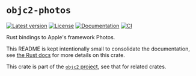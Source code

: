 # `objc2-photos`

[![Latest version](https://badgen.net/crates/v/objc2-photos)](https://crates.io/crates/objc2-photos)
[![License](https://badgen.net/badge/license/Zlib%20OR%20Apache-2.0%20OR%20MIT/blue)](../../LICENSE.md)
[![Documentation](https://docs.rs/objc2-photos/badge.svg)](https://docs.rs/objc2-photos/)
[![CI](https://github.com/madsmtm/objc2/actions/workflows/ci.yml/badge.svg)](https://github.com/madsmtm/objc2/actions/workflows/ci.yml)

Rust bindings to Apple's framework Photos.

This README is kept intentionally small to consolidate the documentation, see
[the Rust docs](https://docs.rs/objc2-photos/) for more details on this crate.

This crate is part of the [`objc2` project](https://github.com/madsmtm/objc2),
see that for related crates.
